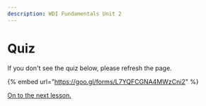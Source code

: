 ```yaml
---
description: WDI Fundamentals Unit 2
---
```


# Quiz

If you don't see the quiz below, please refresh the page.

{% embed url="https://goo.gl/forms/L7YQFCGNA4MWzCni2" %}

[On to the next lesson.](version-control-and-git.md)



